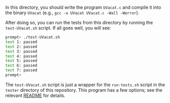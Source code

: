 
In this directory, you should write the program `UVacat.c` and compile it into
the binary `UVacat` (e.g., `gcc -o UVacat UVacat.c -Wall -Werror`).

After doing so, you can run the tests from this directory by running the
`test-UVacat.sh` script. If all goes well, you will see:

```sh
prompt> ./test-UVacat.sh
test 1: passed
test 2: passed
test 3: passed
test 4: passed
test 5: passed
test 6: passed
test 7: passed
prompt>
```

The `test-UVacat.sh` script is just a wrapper for the `run-tests.sh` script in
the `tester` directory of this repository. This program has a few options; see
the relevant
[README](https://github.com/remzi-arpacidusseau/ostep-projects/blob/master/tester/README.md)
for details.



